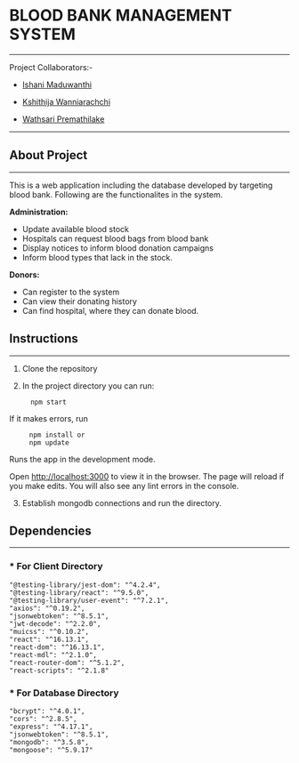 # BLOOD BANK MANAGEMENT SYSTEM

- - -

Project Collaborators:-

- [Ishani Maduwanthi](https://github.com/ishaniMadhuwanthi)
+ [Kshithija Wanniarachchi](https://github.com/kshithi)
- [Wathsari Premathilake](https://github.com/wathsariPremathilaka)

-------------------

## About Project
-----------------------------
This is a web application including the database developed by targeting blood bank. Following are the functionalites in the system.

**Administration:**

* Update available blood stock
* Hospitals can request blood bags from blood bank
* Display notices to inform blood donation campaigns
* Inform blood types that lack in the stock.

**Donors:**

* Can register to the system
* Can view their donating history
* Can find hospital, where they can donate blood.

## Instructions
--------------------

1. Clone the repository
2. In the project directory you can run:
         
         npm start
          
If it makes errors, run 
         
         npm install or
         npm update
          
Runs the app in the development mode.

Open [http://localhost:3000](http://localhost:3000) to view it in the browser. The page will reload if you make edits. You will also see any lint errors in the console.

3. Establish mongodb connections and run the directory.


## Dependencies
-----------------------------

### * For Client Directory
    "@testing-library/jest-dom": "^4.2.4",
    "@testing-library/react": "^9.5.0",
    "@testing-library/user-event": "^7.2.1",
    "axios": "^0.19.2",
    "jsonwebtoken": "^8.5.1",
    "jwt-decode": "^2.2.0",
    "muicss": "^0.10.2",
    "react": "^16.13.1",
    "react-dom": "^16.13.1",
    "react-mdl": "^2.1.0",
    "react-router-dom": "^5.1.2",
    "react-scripts": "^2.1.8"

### * For Database Directory

    "bcrypt": "^4.0.1",
    "cors": "^2.8.5",
    "express": "^4.17.1",
    "jsonwebtoken": "^8.5.1",
    "mongodb": "^3.5.8",
    "mongoose": "^5.9.17"
